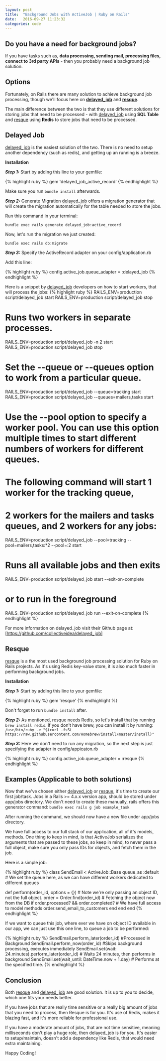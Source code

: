 ```yaml
---
layout: post
title:  "Background Jobs with ActiveJob | Ruby on Rails"
date:   2016-09-27 11:23:32
categories: code
---
```


Do you have a need for background jobs?
---------------------------------------
If you have tasks such as, **data processing, sending mail, processing files, connect to 3rd party APIs** - then you probably need a background job solution.

Options
-------

Fortunately, on Rails there are many solution to achieve background job processing, though we'll focus here on **[delayed_job]** and **[resque]**.


The main difference between the two is that they use different solutions for storing jobs that need to be processed - with [delayed_job] using **SQL Table** and [resque] using **Redis** to store jobs that need to be processed.


Delayed Job
-----------
[delayed_job] is the easiest solution of the two. There is no need to setup another dependency (such as redis), and getting up an running is a breeze.

**Installation**

***Step 1:*** Start by adding this line to your gemfile:

{% highlight ruby %}
gem 'delayed_job_active_record'
{% endhighlight %}

Make sure you run `bundle install` afterwards.

***Step 2:*** Generate Migration
[delayed_job] offers a migration generator that will create the migration automatically for the table needed to store the jobs.

Run this command in your terminal:

`bundle exec rails generate delayed_job:active_record`

Now, let's run the migration we just created:

`bundle exec rails db:migrate`


***Step 3:*** Specify the ActiveRecord adapter on your config/application.rb

Add this line:

{% highlight ruby %}
config.active_job.queue_adapter = :delayed_job
{% endhighlight %}

Here is a snippet by [delayed_job] developers on how to start workers, that will process the jobs:
{% highlight ruby %}
RAILS_ENV=production script/delayed_job start
RAILS_ENV=production script/delayed_job stop

# Runs two workers in separate processes.
RAILS_ENV=production script/delayed_job -n 2 start
RAILS_ENV=production script/delayed_job stop

# Set the --queue or --queues option to work from a particular queue.
RAILS_ENV=production script/delayed_job --queue=tracking start
RAILS_ENV=production script/delayed_job --queues=mailers,tasks start

# Use the --pool option to specify a worker pool. You can use this option multiple times to start different numbers of workers for different queues.
# The following command will start 1 worker for the tracking queue,
# 2 workers for the mailers and tasks queues, and 2 workers for any jobs:
RAILS_ENV=production script/delayed_job --pool=tracking --pool=mailers,tasks:*2 --pool=:2 start

# Runs all available jobs and then exits
RAILS_ENV=production script/delayed_job start --exit-on-complete
# or to run in the foreground
RAILS_ENV=production script/delayed_job run --exit-on-complete
{% endhighlight %}

For more information on delayed_job visit their Github page at: [https://github.com/collectiveidea/delayed_job]

[https://github.com/collectiveidea/delayed_job]: https://github.com/collectiveidea/delayed_job
[delayed_job]: https://github.com/collectiveidea/delayed_job
[resque]: https://github.com/resque/resque


Resque
------

[resque] is a the most used background job processing solution for Ruby on Rails projects. As it's using Redis key-value store, it is also much faster in performing background jobs.

**Installation**

***Step 1:*** Start by adding this line to your gemfile:

{% highlight ruby %}
gem 'resque'
{% endhighlight %}

Don't forget to run `bundle install` after.

***Step 2:*** As mentioned, resque needs Redis, so let's install that by running `brew install redis`. If you don't have brew, you can install it by running:
`/usr/bin/ruby -e "$(curl -fsSL https://raw.githubusercontent.com/Homebrew/install/master/install)"`


***Step 3:*** Here we don't need to run any migration, so the next step is just specifying the adapter in config/appicaton.rb

{% highlight ruby %}
config.active_job.queue_adapter = :resque
{% endhighlight %}


Examples (Applicable to both solutions)
---------------------------------------

Now that we've chosen either [delayed_job] or [resque], it's time to create our first job/task. Jobs in a Rails >= 4.x.x version app, should be stored under app/jobs directory. We don't need to create these manually, rails offers this generator command:
`bundle exec rails g job example_task`

After running the command, we should now have a new file under app/jobs directory.

We have full access to our full stack of our application, all of it's models, methods. One thing to keep in mind, is that ActiveJob serializes the arguments that are passed to these jobs, so keep in mind, to never pass a full object, make sure you only pass IDs for objects, and fetch them in the job.

Here is a simple job:

{% highlight ruby %}
class SendEmail < ActiveJob::Base
  queue_as :default # We set the queue here, as we can have different workers dedicated to different queues

  def perform(order_id, options = {}) # Note we're only passing an object ID, not the full object.
    order = Order.find(order_id) # Fetching the object now from the DB
    if order.processed? && order.completed? # We have full access to model methods
      order.send_email_to_customers
    end
  end
end
{% endhighlight %}


If we want to queue this job, where ever we have on object ID available in our app, we can just use this one line, to queue a job to be performed:

{% highlight ruby %}
SendEmail.perform_later(order_id) #Processed in Background
SendEmail.perform_now(order_id) #Skips background processing, executes immediately
SendEmail.set(wait: 24.minutes).perform_later(order_id) # Waits 24 minutes, then performs in background
SendEmail.set(wait_until: DateTime.now + 1.day) # Performs at the specified time.
{% endhighlight %}


Conclusion
----------

Both [resque] and [delayed_job] are good solution. It is up to you to decide, which one fits your needs better.

If you have jobs that are really time sensitive or a really big amount of jobs that you need to process, then Resque is for you. It's use of Redis, makes it blazing fast, and it's more reliable for professional use.

If you have a moderate amount of jobs, that are not time sensitive, meaning milliseconds don't play a huge role, then delayed_job is for you. It's easier to setup/maintain, doesn't add a dependency like Redis, that would need extra maintaining.

Happy Coding!
